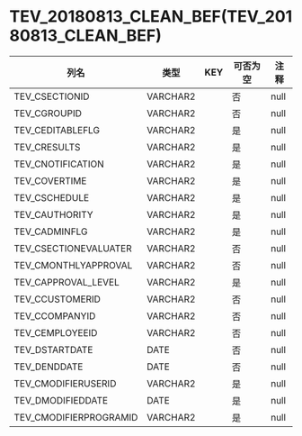 # TEV_20180813_CLEAN_BEF(TEV_20180813_CLEAN_BEF)
| 列名   | 类型   | KEY  | 可否为空 | 注释   |
| ---- | ---- | ---- | ---- | ---- |
|TEV_CSECTIONID|VARCHAR2||否|null|
|TEV_CGROUPID|VARCHAR2||否|null|
|TEV_CEDITABLEFLG|VARCHAR2||是|null|
|TEV_CRESULTS|VARCHAR2||是|null|
|TEV_CNOTIFICATION|VARCHAR2||是|null|
|TEV_COVERTIME|VARCHAR2||是|null|
|TEV_CSCHEDULE|VARCHAR2||是|null|
|TEV_CAUTHORITY|VARCHAR2||是|null|
|TEV_CADMINFLG|VARCHAR2||是|null|
|TEV_CSECTIONEVALUATER|VARCHAR2||否|null|
|TEV_CMONTHLYAPPROVAL|VARCHAR2||否|null|
|TEV_CAPPROVAL_LEVEL|VARCHAR2||是|null|
|TEV_CCUSTOMERID|VARCHAR2||否|null|
|TEV_CCOMPANYID|VARCHAR2||否|null|
|TEV_CEMPLOYEEID|VARCHAR2||否|null|
|TEV_DSTARTDATE|DATE||否|null|
|TEV_DENDDATE|DATE||否|null|
|TEV_CMODIFIERUSERID|VARCHAR2||是|null|
|TEV_DMODIFIEDDATE|DATE||是|null|
|TEV_CMODIFIERPROGRAMID|VARCHAR2||是|null|
